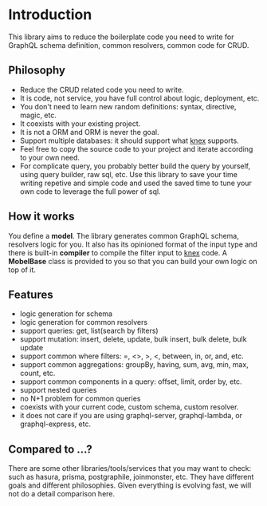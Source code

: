 # Introduction
This library aims to reduce the boilerplate code you need to write for GraphQL schema definition, common resolvers, common code for CRUD.

## Philosophy
* Reduce the CRUD related code you need to write.
* It is code, not service, you have full control about logic, deployment, etc.
* You don't need to learn new random definitions: syntax, directive, magic, etc.
* It coexists with your existing project.
* It is not a ORM and ORM is never the goal.
* Support multiple databases: it should support what [knex](http://knexjs.org/) supports.
* Feel free to copy the source code to your project and iterate according to your own need.
* For complicate query, you probably better build the query by yourself, using query builder, raw sql, etc. Use this library to save your time writing repetive and simple code and used the saved time to tune your own code to leverage the full power of sql.

## How it works
You define a **model**. The library generates common GraphQL schema, resolvers logic for you. It also has its opinioned format of the input type and there is built-in **compiler** to compile the filter input to [knex](http://knexjs.org/) code. A **MobelBase** class is provided to you so that you can build your own logic on top of it. 

## Features
* logic generation for schema
* logic generation for common resolvers
* support queries: get, list(search by filters)
* support mutation: insert, delete, update, bulk insert, bulk delete, bulk update
* support common where filters: =, <>, >, <, between, in, or, and, etc.
* support common aggregations: groupBy, having, sum, avg, min, max, count, etc.
* support common components in a query: offset, limit, order by, etc.
* support nested queries
* no N+1 problem for common queries
* coexists with your current code, custom schema, custom resolver.
* it does not care if you are using graphql-server, graphql-lambda, or graphql-express, etc.

## Compared to ...?
There are some other libraries/tools/services that you may want to check: such as hasura, prisma, postgraphile, joinmonster, etc. They have different goals and different philosophies. Given everything is evolving fast, we will not do a detail comparison here. 
